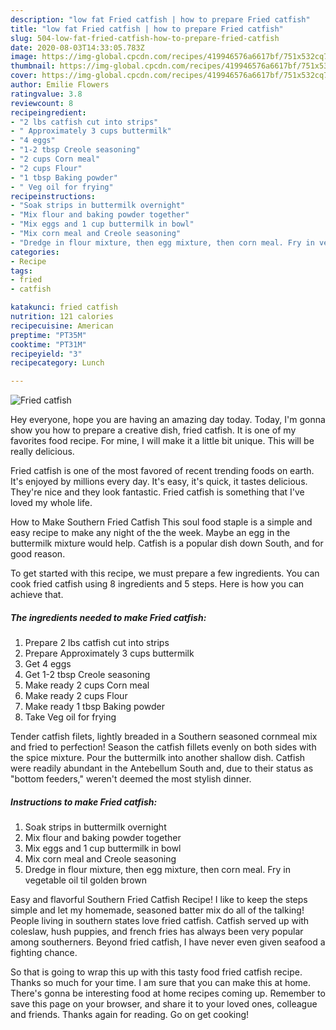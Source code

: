 ```yaml
---
description: "low fat Fried catfish | how to prepare Fried catfish"
title: "low fat Fried catfish | how to prepare Fried catfish"
slug: 504-low-fat-fried-catfish-how-to-prepare-fried-catfish
date: 2020-08-03T14:33:05.783Z
image: https://img-global.cpcdn.com/recipes/419946576a6617bf/751x532cq70/fried-catfish-recipe-main-photo.jpg
thumbnail: https://img-global.cpcdn.com/recipes/419946576a6617bf/751x532cq70/fried-catfish-recipe-main-photo.jpg
cover: https://img-global.cpcdn.com/recipes/419946576a6617bf/751x532cq70/fried-catfish-recipe-main-photo.jpg
author: Emilie Flowers
ratingvalue: 3.8
reviewcount: 8
recipeingredient:
- "2 lbs catfish cut into strips"
- " Approximately 3 cups buttermilk"
- "4 eggs"
- "1-2 tbsp Creole seasoning"
- "2 cups Corn meal"
- "2 cups Flour"
- "1 tbsp Baking powder"
- " Veg oil for frying"
recipeinstructions:
- "Soak strips in buttermilk overnight"
- "Mix flour and baking powder together"
- "Mix eggs and 1 cup buttermilk in bowl"
- "Mix corn meal and Creole seasoning"
- "Dredge in flour mixture, then egg mixture, then corn meal. Fry in vegetable oil til golden brown"
categories:
- Recipe
tags:
- fried
- catfish

katakunci: fried catfish 
nutrition: 121 calories
recipecuisine: American
preptime: "PT35M"
cooktime: "PT31M"
recipeyield: "3"
recipecategory: Lunch

---
```



![Fried catfish](https://img-global.cpcdn.com/recipes/419946576a6617bf/751x532cq70/fried-catfish-recipe-main-photo.jpg)

Hey everyone, hope you are having an amazing day today. Today, I'm gonna show you how to prepare a creative dish, fried catfish. It is one of my favorites food recipe. For mine, I will make it a little bit unique. This will be really delicious.

Fried catfish is one of the most favored of recent trending foods on earth. It's enjoyed by millions every day. It's easy, it's quick, it tastes delicious. They're nice and they look fantastic. Fried catfish is something that I've loved my whole life.

How to Make Southern Fried Catfish This soul food staple is a simple and easy recipe to make any night of the the week. Maybe an egg in the buttermilk mixture would help. Catfish is a popular dish down South, and for good reason.


To get started with this recipe, we must prepare a few ingredients. You can cook fried catfish using 8 ingredients and 5 steps. Here is how you can achieve that.

<!--inarticleads1-->

##### The ingredients needed to make Fried catfish:

1. Prepare 2 lbs catfish cut into strips
1. Prepare  Approximately 3 cups buttermilk
1. Get 4 eggs
1. Get 1-2 tbsp Creole seasoning
1. Make ready 2 cups Corn meal
1. Make ready 2 cups Flour
1. Make ready 1 tbsp Baking powder
1. Take  Veg oil for frying


Tender catfish filets, lightly breaded in a Southern seasoned cornmeal mix and fried to perfection! Season the catfish fillets evenly on both sides with the spice mixture. Pour the buttermilk into another shallow dish. Catfish were readily abundant in the Antebellum South and, due to their status as &#34;bottom feeders,&#34; weren&#39;t deemed the most stylish dinner. 

<!--inarticleads2-->

##### Instructions to make Fried catfish:

1. Soak strips in buttermilk overnight
1. Mix flour and baking powder together
1. Mix eggs and 1 cup buttermilk in bowl
1. Mix corn meal and Creole seasoning
1. Dredge in flour mixture, then egg mixture, then corn meal. Fry in vegetable oil til golden brown


Easy and flavorful Southern Fried Catfish Recipe! I like to keep the steps simple and let my homemade, seasoned batter mix do all of the talking! People living in southern states love fried catfish. Catfish served up with coleslaw, hush puppies, and french fries has always been very popular among southerners. Beyond fried catfish, I have never even given seafood a fighting chance. 

So that is going to wrap this up with this tasty food fried catfish recipe. Thanks so much for your time. I am sure that you can make this at home. There's gonna be interesting food at home recipes coming up. Remember to save this page on your browser, and share it to your loved ones, colleague and friends. Thanks again for reading. Go on get cooking!
